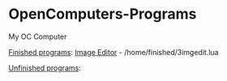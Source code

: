 # OpenComputers-Programs
My OC Computer

[Finished programs](/home/finished):
[Image Editor](/home/finished/imgedit3.lua) - /home/finished/3imgedit.lua

[Unfinished programs](/home/projects):
